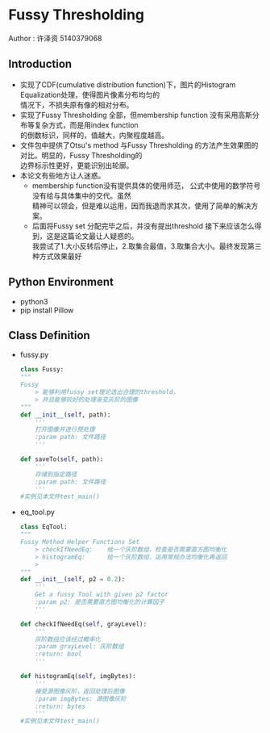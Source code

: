 # Fussy Thresholding 
Author : 许泽资 5140379068
## Introduction
 - 实现了CDF(cumulative distribution function)下，图片的Histogram Equalization处理，使得图片像素分布均匀的  
   情况下，不损失原有像的相对分布。
 - 实现了Fussy Thresholding 全部，但membership function 没有采用高斯分布等复杂方式，而是用index function  
   的倒数标识，同样的，值越大，内聚程度越高。
 - 文件包中提供了Otsu's method 与Fussy Thresholding 的方法产生效果图的对比。明显的，Fussy Thresholding的  
   边界标示性更好，更能识别出轮廓。
 - 本论文有些地方让人迷惑。
    - membership function没有提供具体的使用师范， 公式中使用的数学符号没有给与具体集中的交代。虽然  
    精神可以领会，但是难以运用，因而我退而求其次，使用了简单的解决方案。
    - 后面将Fussy set 分配完毕之后，并没有提出threshold 接下来应该怎么得到，这是这篇论文最让人疑惑的。  
    我尝试了1.大小反转后停止，2.取集合最值，3.取集合大小。最终发现第三种方式效果最好

## Python Environment
 - python3
 - pip install Pillow

## Class Definition
 - fussy.py 
    ```python
    class Fussy:
    """
    Fussy
        > 能够利用fussy set理论选出合理的threshold，
        > 并且能够较好的处理渐变灰阶的图像
    """
    def __init__(self, path):
        '''
        打开图像并进行预处理
        :param path: 文件路径
        '''

    def saveTo(self, path):
        '''
        存储到指定路径
        :param path: 文件路径 
        '''
    #实例见本文件test_main()
    ```

 - eq_tool.py 
    ```python 
    class EqTool:
    """
    Fussy Method Helper Functions Set
        > checkIfNeedEq:    给一个灰阶数组，检查是否需要直方图均衡化
        > histogramEq:      给一个灰阶数组，运用常规办法均衡化再返回
        >
    """
    def __init__(self, p2 = 0.2):
        '''
        Get a fussy Tool with given p2 factor
        :param p2: 是否需要直方图均衡化的计算因子
        '''

    def checkIfNeedEq(self, grayLevel):
        '''
        灰阶数组应该经过概率化
        :param grayLevel: 灰阶数组
        :return: bool
        '''

    def histogramEq(self, imgBytes):
        '''
        接受源图像灰阶，返回处理后图像
        :param imgBytes: 源图像灰阶
        :return: bytes
        '''
    #实例见本文件test_main()
    ```